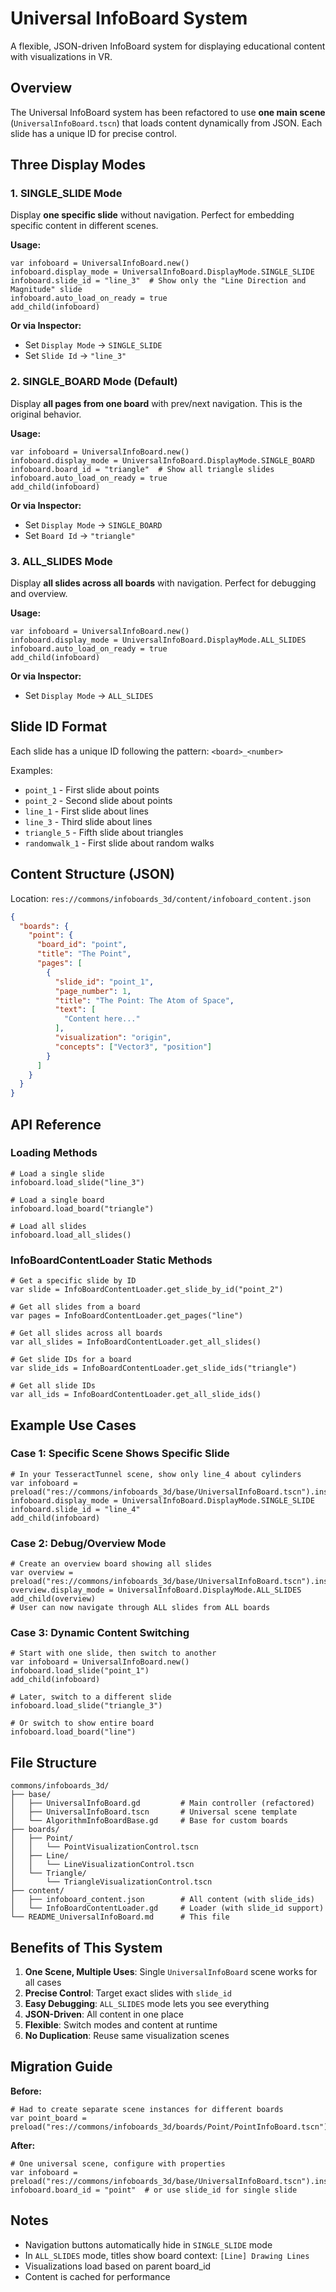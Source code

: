 # Universal InfoBoard System

A flexible, JSON-driven InfoBoard system for displaying educational content with visualizations in VR.

## Overview

The Universal InfoBoard system has been refactored to use **one main scene** (`UniversalInfoBoard.tscn`) that loads content dynamically from JSON. Each slide has a unique ID for precise control.

## Three Display Modes

### 1. SINGLE_SLIDE Mode
Display **one specific slide** without navigation. Perfect for embedding specific content in different scenes.

**Usage:**
```gdscript
var infoboard = UniversalInfoBoard.new()
infoboard.display_mode = UniversalInfoBoard.DisplayMode.SINGLE_SLIDE
infoboard.slide_id = "line_3"  # Show only the "Line Direction and Magnitude" slide
infoboard.auto_load_on_ready = true
add_child(infoboard)
```

**Or via Inspector:**
- Set `Display Mode` → `SINGLE_SLIDE`
- Set `Slide Id` → `"line_3"`

### 2. SINGLE_BOARD Mode (Default)
Display **all pages from one board** with prev/next navigation. This is the original behavior.

**Usage:**
```gdscript
var infoboard = UniversalInfoBoard.new()
infoboard.display_mode = UniversalInfoBoard.DisplayMode.SINGLE_BOARD
infoboard.board_id = "triangle"  # Show all triangle slides
infoboard.auto_load_on_ready = true
add_child(infoboard)
```

**Or via Inspector:**
- Set `Display Mode` → `SINGLE_BOARD`
- Set `Board Id` → `"triangle"`

### 3. ALL_SLIDES Mode
Display **all slides across all boards** with navigation. Perfect for debugging and overview.

**Usage:**
```gdscript
var infoboard = UniversalInfoBoard.new()
infoboard.display_mode = UniversalInfoBoard.DisplayMode.ALL_SLIDES
infoboard.auto_load_on_ready = true
add_child(infoboard)
```

**Or via Inspector:**
- Set `Display Mode` → `ALL_SLIDES`

## Slide ID Format

Each slide has a unique ID following the pattern: `<board>_<number>`

Examples:
- `point_1` - First slide about points
- `point_2` - Second slide about points
- `line_1` - First slide about lines
- `line_3` - Third slide about lines
- `triangle_5` - Fifth slide about triangles
- `randomwalk_1` - First slide about random walks

## Content Structure (JSON)

Location: `res://commons/infoboards_3d/content/infoboard_content.json`

```json
{
  "boards": {
    "point": {
      "board_id": "point",
      "title": "The Point",
      "pages": [
        {
          "slide_id": "point_1",
          "page_number": 1,
          "title": "The Point: The Atom of Space",
          "text": [
            "Content here..."
          ],
          "visualization": "origin",
          "concepts": ["Vector3", "position"]
        }
      ]
    }
  }
}
```

## API Reference

### Loading Methods

```gdscript
# Load a single slide
infoboard.load_slide("line_3")

# Load a single board
infoboard.load_board("triangle")

# Load all slides
infoboard.load_all_slides()
```

### InfoBoardContentLoader Static Methods

```gdscript
# Get a specific slide by ID
var slide = InfoBoardContentLoader.get_slide_by_id("point_2")

# Get all slides from a board
var pages = InfoBoardContentLoader.get_pages("line")

# Get all slides across all boards
var all_slides = InfoBoardContentLoader.get_all_slides()

# Get slide IDs for a board
var slide_ids = InfoBoardContentLoader.get_slide_ids("triangle")

# Get all slide IDs
var all_ids = InfoBoardContentLoader.get_all_slide_ids()
```

## Example Use Cases

### Case 1: Specific Scene Shows Specific Slide
```gdscript
# In your TesseractTunnel scene, show only line_4 about cylinders
var infoboard = preload("res://commons/infoboards_3d/base/UniversalInfoBoard.tscn").instantiate()
infoboard.display_mode = UniversalInfoBoard.DisplayMode.SINGLE_SLIDE
infoboard.slide_id = "line_4"
add_child(infoboard)
```

### Case 2: Debug/Overview Mode
```gdscript
# Create an overview board showing all slides
var overview = preload("res://commons/infoboards_3d/base/UniversalInfoBoard.tscn").instantiate()
overview.display_mode = UniversalInfoBoard.DisplayMode.ALL_SLIDES
add_child(overview)
# User can now navigate through ALL slides from ALL boards
```

### Case 3: Dynamic Content Switching
```gdscript
# Start with one slide, then switch to another
var infoboard = UniversalInfoBoard.new()
infoboard.load_slide("point_1")
add_child(infoboard)

# Later, switch to a different slide
infoboard.load_slide("triangle_3")

# Or switch to show entire board
infoboard.load_board("line")
```

## File Structure

```
commons/infoboards_3d/
├── base/
│   ├── UniversalInfoBoard.gd         # Main controller (refactored)
│   ├── UniversalInfoBoard.tscn       # Universal scene template
│   └── AlgorithmInfoBoardBase.gd     # Base for custom boards
├── boards/
│   ├── Point/
│   │   └── PointVisualizationControl.tscn
│   ├── Line/
│   │   └── LineVisualizationControl.tscn
│   └── Triangle/
│       └── TriangleVisualizationControl.tscn
├── content/
│   ├── infoboard_content.json        # All content (with slide_ids)
│   └── InfoBoardContentLoader.gd     # Loader (with slide_id support)
└── README_UniversalInfoBoard.md      # This file
```

## Benefits of This System

1. **One Scene, Multiple Uses**: Single `UniversalInfoBoard` scene works for all cases
2. **Precise Control**: Target exact slides with `slide_id`
3. **Easy Debugging**: `ALL_SLIDES` mode lets you see everything
4. **JSON-Driven**: All content in one place
5. **Flexible**: Switch modes and content at runtime
6. **No Duplication**: Reuse same visualization scenes

## Migration Guide

**Before:**
```gdscript
# Had to create separate scene instances for different boards
var point_board = preload("res://commons/infoboards_3d/boards/Point/PointInfoBoard.tscn").instantiate()
```

**After:**
```gdscript
# One universal scene, configure with properties
var infoboard = preload("res://commons/infoboards_3d/base/UniversalInfoBoard.tscn").instantiate()
infoboard.board_id = "point"  # or use slide_id for single slide
```

## Notes

- Navigation buttons automatically hide in `SINGLE_SLIDE` mode
- In `ALL_SLIDES` mode, titles show board context: `[Line] Drawing Lines`
- Visualizations load based on parent board_id
- Content is cached for performance
